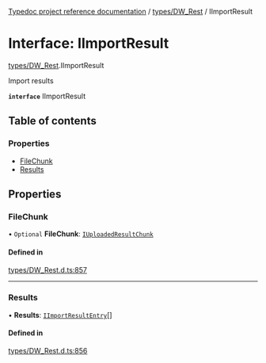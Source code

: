 [Typedoc project reference documentation](../README.md) / [types/DW_Rest](../modules/types_dw_rest.md) / IImportResult

# Interface: IImportResult

[types/DW_Rest](../modules/types_dw_rest.md).IImportResult

Import results

**`interface`** IImportResult

## Table of contents

### Properties

- [FileChunk](types_dw_rest.iimportresult.md#filechunk)
- [Results](types_dw_rest.iimportresult.md#results)

## Properties

### FileChunk

• `Optional` **FileChunk**: [`IUploadedResultChunk`](types_dw_rest.iuploadedresultchunk.md)

#### Defined in

[types/DW_Rest.d.ts:857](https://github.com/DocuWare/REST-Sample-TS/blob/828b3d4/src/types/DW_Rest.d.ts#L857)

___

### Results

• **Results**: [`IImportResultEntry`](types_dw_rest.iimportresultentry.md)[]

#### Defined in

[types/DW_Rest.d.ts:856](https://github.com/DocuWare/REST-Sample-TS/blob/828b3d4/src/types/DW_Rest.d.ts#L856)
